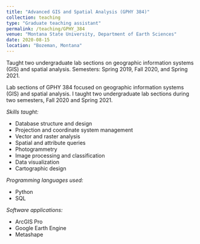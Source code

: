 ```yaml
---
title: "Advanced GIS and Spatial Analysis (GPHY 384)"
collection: teaching
type: "Graduate teaching assistant"
permalink: /teaching/GPHY_384
venue: "Montana State University, Department of Earth Sciences"
date: 2020-08-15
location: "Bozeman, Montana"
---
```


Taught two undergraduate lab sections on geographic information systems (GIS) and spatial analysis. Semesters: Spring 2019, Fall 2020, and Spring 2021.

Lab sections of GPHY 384 focused on geographic information systems (GIS) and spatial analysis. I taught two undergraduate lab sections during two semesters, Fall 2020 and Spring 2021.

*Skills taught:*

* Database structure and design
* Projection and coordinate system management
* Vector and raster analysis
* Spatial and attribute queries
* Photogrammetry
* Image processing and classification
* Data visualization
* Cartographic design

*Programming languages used:*

* Python
* SQL

*Software applications:*

* ArcGIS Pro
* Google Earth Engine
* Metashape